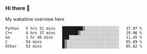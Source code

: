 ### Hi there 👋

<!--
**Jassy930/Jassy930** is a ✨ _special_ ✨ repository because its `README.md` (this file) appears on your GitHub profile.

Here are some ideas to get you started:

- 🔭 I’m currently working on ...
- 🌱 I’m currently learning ...
- 👯 I’m looking to collaborate on ...
- 🤔 I’m looking for help with ...
- 💬 Ask me about ...
- 📫 How to reach me: ...
- 😄 Pronouns: ...
- ⚡ Fun fact: ...
-->

My wakatime overview here
<!--START_SECTION:waka-->
```text
Python   5 hrs 51 mins   █████████▒░░░░░░░░░░░░░░░   37.97 % 
C++      4 hrs 37 mins   ███████▒░░░░░░░░░░░░░░░░░   29.96 % 
Go       1 hr 46 mins    ███░░░░░░░░░░░░░░░░░░░░░░   11.45 % 
C        54 mins         █▒░░░░░░░░░░░░░░░░░░░░░░░   05.89 % 
Other    53 mins         █▒░░░░░░░░░░░░░░░░░░░░░░░   05.82 % 
```
<!--END_SECTION:waka-->
